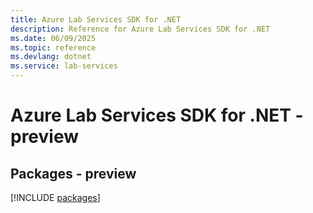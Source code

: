 ```yaml
---
title: Azure Lab Services SDK for .NET
description: Reference for Azure Lab Services SDK for .NET
ms.date: 06/09/2025
ms.topic: reference
ms.devlang: dotnet
ms.service: lab-services
---
```

# Azure Lab Services SDK for .NET - preview
## Packages - preview
[!INCLUDE [packages](lab-services-index.md)]